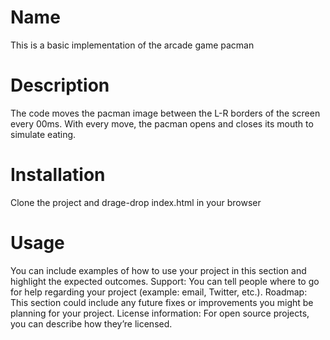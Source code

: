 # Name
This is a basic implementation of the arcade game pacman
# Description
The code moves the pacman image between the L-R borders of the screen every 00ms.
With every move, the pacman opens and closes its mouth to simulate eating.
# Installation
Clone the project and drage-drop index.html in your browser
# Usage
You can include examples of how to use your project in this section and highlight the expected outcomes. 
Support: You can tell people where to go for help regarding your project (example: email, Twitter, etc.). 
Roadmap: This section could include any future fixes or improvements you might be planning for your project. 
License information: For open source projects, you can describe how they’re licensed.  
